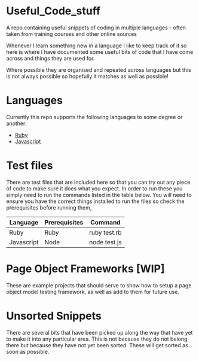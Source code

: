 # Useful_Code_stuff
A repo containing useful snippets of coding in multiple languages - often taken from training courses and other online sources

Whenever I learn something new in a language I like to keep track of it so here is where I have documented some useful bits of code that I have come across and things they are used for.

Where possible they are organised and repeated across languages but this is not always possible so hopefully it matches as well as possible!

# Languages

Currently this repo supports the following languages to some degree or another:

* [Ruby](./Languages/Ruby)
* [Javascript](./Languages/Javascript)

# Test files
There are test files that are included here so that you can try out any piece of code to make sure it does what you expect. In order to run these you simply need to run the commands listed in the table below. You will need to ensure you have the correct things installed to run the files so check the prerequisites before running them,

|Language|Prerequisites|Command|
|----------|-------------|----------|
|Ruby|Ruby|ruby test.rb|
|Javascript|Node|node test.js|

# Page Object Frameworks [WIP]
These are example projects that should serve to show how to setup a page object model testing framework, as well as add to them for future use.

# Unsorted Snippets
There are several bits that have been picked up along the way that have yet to make it into any particular area. This is not because they do not belong there but because they have not yet been sorted. These will get sorted as soon as possible.